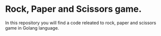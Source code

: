 # Rock, Paper and Scissors game.

In this repository you will find a code releated to rock, paper and scissors game in Golang language.
